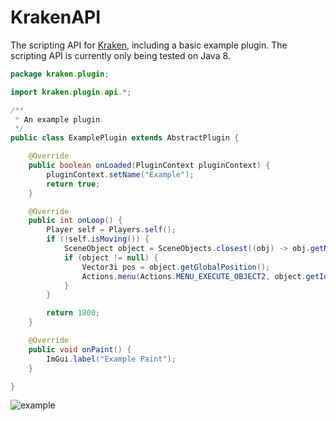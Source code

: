 # KrakenAPI
The scripting API for [Kraken](https://github.com/RSKraken), including a basic example plugin. The scripting API is currently only being tested on Java 8.

```Java
package kraken.plugin;

import kraken.plugin.api.*;

/**
 * An example plugin.
 */
public class ExamplePlugin extends AbstractPlugin {

    @Override
    public boolean onLoaded(PluginContext pluginContext) {
        pluginContext.setName("Example");
        return true;
    }

    @Override
    public int onLoop() {
        Player self = Players.self();
        if (!self.isMoving()) {
            SceneObject object = SceneObjects.closest((obj) -> obj.getName().equals("Bank Booth"));
            if (object != null) {
                Vector3i pos = object.getGlobalPosition();
                Actions.menu(Actions.MENU_EXECUTE_OBJECT2, object.getId(), pos.getX(), pos.getY(), 1);
            }
        }

        return 1800;
    }

    @Override
    public void onPaint() {
        ImGui.label("Example Paint");
    }

}
```

![example](https://i.imgur.com/37tAJPh.png)
